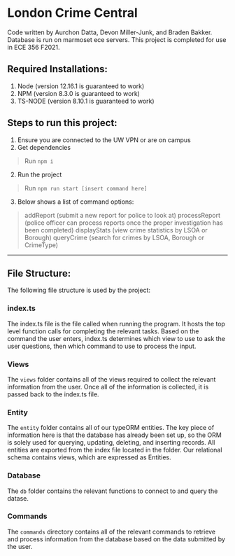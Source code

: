 # London Crime Central

Code written by Aurchon Datta, Devon Miller-Junk, and Braden Bakker. Database is run on marmoset ece servers. This project is completed for use in ECE 356 F2021.

## Required Installations:
1. Node (version 12.16.1 is guaranteed to work)
2. NPM (version 8.3.0 is guaranteed to work)
3. TS-NODE (version 8.10.1 is guaranteed to work)

## Steps to run this project:
1. Ensure you are connected to the UW VPN or are on campus
2. Get dependencies
>Run `npm i`
2. Run the project
> Run `npm run start [insert command here]`
3. Below shows a list of command options:
>addReport (submit a new report for police to look at)
>processReport (police officer can process reports once the proper investigation has been completed)
>displayStats (view crime statistics by LSOA or Borough)
>queryCrime (search for crimes by LSOA, Borough or CrimeType)

-----
## File Structure:

The following file structure is used by the project:

### index.ts
The index.ts file is the file called when running the program. It hosts the top level function calls for completing the relevant tasks. Based on the command the user enters, index.ts determines which view to use to ask the user questions, then which command to use to process the input.
### Views
The `views` folder contains all of the views required to collect the relevant information from the user. Once all 
of the information is collected, it is passed back to the index.ts file.

### Entity
The `entity` folder contains all of our typeORM entities. The key piece of information here is that the database has already
been set up, so the ORM is solely used for querying, updating,
deleting, and inserting records. All entities are exported from
the index file located in the folder. Our relational schema 
contains views, which are expressed as Entities.

### Database
The `db` folder contains the relevant functions to connect to and query the datase.

### Commands
The `commands` directory contains all of the relevant commands
to retrieve and process information from the database based on
the data submitted by the user.
